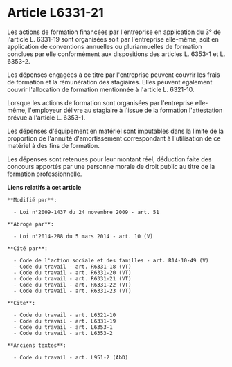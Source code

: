# Article L6331-21

Les actions de formation financées par l'entreprise en application du 3° de l'article L. 6331-19 sont organisées soit par
l'entreprise elle-même, soit en application de conventions annuelles ou pluriannuelles de formation conclues par elle
conformément aux dispositions des articles L. 6353-1 et L. 6353-2. 

Les dépenses engagées à ce titre par l'entreprise peuvent couvrir les frais de formation et la rémunération des stagiaires.
Elles peuvent également couvrir l'allocation de formation mentionnée à l'article L. 6321-10. 

Lorsque les actions de formation sont organisées par l'entreprise elle-même, l'employeur délivre au stagiaire à l'issue de la
formation l'attestation prévue à l'article L. 6353-1. 

Les dépenses d'équipement en matériel sont imputables dans la limite de la proportion de l'annuité d'amortissement
correspondant à l'utilisation de ce matériel à des fins de formation. 

Les dépenses sont retenues pour leur montant réel, déduction faite des concours apportés par une personne morale de droit
public au titre de la formation professionnelle.

**Liens relatifs à cet article**

	**Modifié par**:

	  - Loi n°2009-1437 du 24 novembre 2009 - art. 51

	**Abrogé par**:

	  - Loi n°2014-288 du 5 mars 2014 - art. 10 (V)

	**Cité par**:

	  - Code de l'action sociale et des familles - art. R14-10-49 (V)
	  - Code du travail - art. R6331-18 (VT)
	  - Code du travail - art. R6331-20 (VT)
	  - Code du travail - art. R6331-21 (VT)
	  - Code du travail - art. R6331-22 (VT)
	  - Code du travail - art. R6331-23 (VT)

	**Cite**:

	  - Code du travail - art. L6321-10
	  - Code du travail - art. L6331-19
	  - Code du travail - art. L6353-1
	  - Code du travail - art. L6353-2

	**Anciens textes**:

	  - Code du travail - art. L951-2 (AbD)
